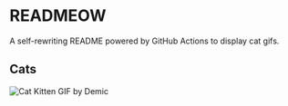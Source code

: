 # READMEOW

A self-rewriting README powered by GitHub Actions to display cat gifs.

## Cats

![Cat Kitten GIF by Demic](https://media4.giphy.com/media/3oriO0OEd9QIDdllqo/200.gif?cid=9acd02daqs67wlt8vk1v8qtg278fxljcb8a28hwafzq3125z&ep=v1_gifs_search&rid=200.gif&ct=g)
